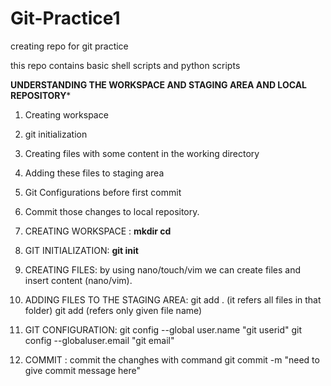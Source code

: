 # Git-Practice1
creating repo for git practice

this repo contains basic shell scripts and python scripts

**************UNDERSTANDING THE WORKSPACE AND STAGING AREA AND LOCAL REPOSITORY***************
1) Creating workspace
2) git initialization
3) Creating files with some content in the working directory
4) Adding these files to staging area
5) Git Configurations before first commit
6) Commit those changes to local repository.

1) CREATING WORKSPACE : **mkdir <folder>**
                                  **cd <folder>**
2) GIT INITIALIZATION: **git init**
3) CREATING FILES:  by using nano/touch/vim we can create files and insert content (nano/vim).
4) ADDING FILES TO THE STAGING AREA: git add . (it refers all files in that folder)
                                                      git add <file-name> (refers only given file name)
5) GIT CONFIGURATION: git config --global user.name "git userid"
                                                         git config --globaluser.email "git email"
6) COMMIT : commit the changhes with command git commit -m "need to give commit message here"
            
   
